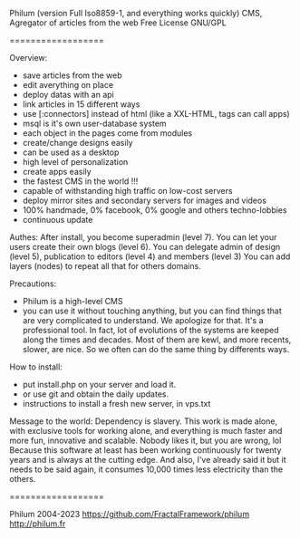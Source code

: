 Philum
(version Full Iso8859-1, and everything works quickly)
CMS, Agregator of articles from the web
Free License GNU/GPL

==================

Overview:
- save articles from the web
- edit averything on place
- deploy datas with an api
- link articles in 15 different ways
- use [:connectors] instead of html (like a XXL-HTML, tags can call apps)
- msql is it's own user-database system
- each object in the pages come from modules
- create/change designs easily
- can be used as a desktop
- high level of personalization
- create apps easily
- the fastest CMS in the world !!!
- capable of withstanding high traffic on low-cost servers
- deploy mirror sites and secondary servers for images and videos
- 100% handmade, 0% facebook, 0% google and others techno-lobbies
- continuous update

Authes:
After install, you become superadmin (level 7).
You can let your users create their own blogs (level 6).
You can delegate admin of design (level 5),
publication to editors (level 4) and members (level 3)
You can add layers (nodes) to repeat all that for others domains.

Precautions:
- Philum is a high-level CMS
- you can use it without touching anything, but you can find things that are very complicated to understand. We apologize for that. It's a professional tool.
In fact, lot of evolutions of the systems are keeped along the times and decades. Most of them are kewl, and more recents, slower, are nice. So we often can do the same thing by differents ways.

How to install:
- put install.php on your server and load it.
- or use git and obtain the daily updates.
- instructions to install a fresh new server, in vps.txt

Message to the world:
Dependency is slavery.
This work is made alone, with exclusive tools for working alone, and everything is much faster and more fun, innovative and scalable.
Nobody likes it, but you are wrong, lol
Because this software at least has been working continuously for twenty years and is always at the cutting edge. And also, I've already said it but it needs to be said again, it consumes 10,000 times less electricity than the others.

==================

Philum 2004-2023
https://github.com/FractalFramework/philum
http://philum.fr
